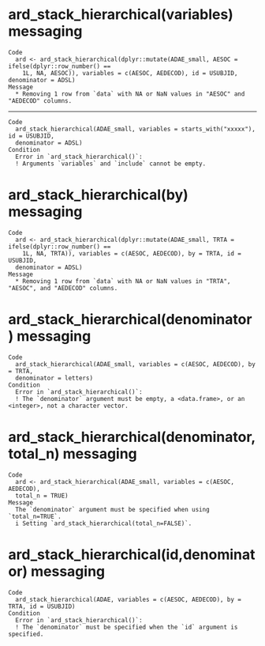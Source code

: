 # ard_stack_hierarchical(variables) messaging

    Code
      ard <- ard_stack_hierarchical(dplyr::mutate(ADAE_small, AESOC = ifelse(dplyr::row_number() ==
        1L, NA, AESOC)), variables = c(AESOC, AEDECOD), id = USUBJID, denominator = ADSL)
    Message
      * Removing 1 row from `data` with NA or NaN values in "AESOC" and "AEDECOD" columns.

---

    Code
      ard_stack_hierarchical(ADAE_small, variables = starts_with("xxxxx"), id = USUBJID,
      denominator = ADSL)
    Condition
      Error in `ard_stack_hierarchical()`:
      ! Arguments `variables` and `include` cannot be empty.

# ard_stack_hierarchical(by) messaging

    Code
      ard <- ard_stack_hierarchical(dplyr::mutate(ADAE_small, TRTA = ifelse(dplyr::row_number() ==
        1L, NA, TRTA)), variables = c(AESOC, AEDECOD), by = TRTA, id = USUBJID,
      denominator = ADSL)
    Message
      * Removing 1 row from `data` with NA or NaN values in "TRTA", "AESOC", and "AEDECOD" columns.

# ard_stack_hierarchical(denominator) messaging

    Code
      ard_stack_hierarchical(ADAE_small, variables = c(AESOC, AEDECOD), by = TRTA,
      denominator = letters)
    Condition
      Error in `ard_stack_hierarchical()`:
      ! The `denominator` argument must be empty, a <data.frame>, or an <integer>, not a character vector.

# ard_stack_hierarchical(denominator,total_n) messaging

    Code
      ard <- ard_stack_hierarchical(ADAE_small, variables = c(AESOC, AEDECOD),
      total_n = TRUE)
    Message
      The `denominator` argument must be specified when using `total_n=TRUE`.
      i Setting `ard_stack_hierarchical(total_n=FALSE)`.

# ard_stack_hierarchical(id,denominator) messaging

    Code
      ard_stack_hierarchical(ADAE, variables = c(AESOC, AEDECOD), by = TRTA, id = USUBJID)
    Condition
      Error in `ard_stack_hierarchical()`:
      ! The `denominator` must be specified when the `id` argument is specified.

